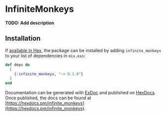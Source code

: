 # InfiniteMonkeys

**TODO: Add description**

## Installation

If [available in Hex](https://hex.pm/docs/publish), the package can be installed
by adding `infinite_monkeys` to your list of dependencies in `mix.exs`:

```elixir
def deps do
  [
    {:infinite_monkeys, "~> 0.1.0"}
  ]
end
```

Documentation can be generated with [ExDoc](https://github.com/elixir-lang/ex_doc)
and published on [HexDocs](https://hexdocs.pm). Once published, the docs can
be found at [https://hexdocs.pm/infinite_monkeys](https://hexdocs.pm/infinite_monkeys).

